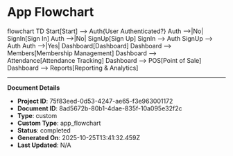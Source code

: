 # App Flowchart

flowchart TD
  Start[Start] --> Auth{User Authenticated?}
  Auth -->|No| SignIn[Sign In]
  Auth -->|No| SignUp[Sign Up]
  SignIn --> Auth
  SignUp --> Auth
  Auth -->|Yes| Dashboard[Dashboard]
  Dashboard --> Members[Membership Management]
  Dashboard --> Attendance[Attendance Tracking]
  Dashboard --> POS[Point of Sale]
  Dashboard --> Reports[Reporting & Analytics]

---
**Document Details**
- **Project ID**: 75f83eed-0d53-4247-ae65-f3e963001172
- **Document ID**: 8ad5672b-80b1-4dae-835f-10a095e32f2c
- **Type**: custom
- **Custom Type**: app_flowchart
- **Status**: completed
- **Generated On**: 2025-10-25T13:41:32.459Z
- **Last Updated**: N/A
